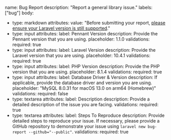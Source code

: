 name: Bug Report
description: "Report a general library issue."
labels: ["bug"]
body:
  - type: markdown
    attributes:
      value: "Before submitting your report, [please ensure your Laravel version is still supported](https://laravel.com/docs/releases#support-policy)."
  - type: input
    attributes:
      label: Pennant Version
      description: Provide the Pennant version that you are using.
      placeholder: 1.1.0
    validations:
      required: true
  - type: input
    attributes:
      label: Laravel Version
      description: Provide the Laravel version that you are using.
      placeholder: 10.4.1
    validations:
      required: true
  - type: input
    attributes:
      label: PHP Version
      description: Provide the PHP version that you are using.
      placeholder: 8.1.4
    validations:
      required: true
  - type: input
    attributes:
      label: Database Driver & Version
      description: If applicable, provide the database driver and version you are using.
      placeholder: "MySQL 8.0.31 for macOS 13.0 on arm64 (Homebrew)"
    validations:
      required: false
  - type: textarea
    attributes:
      label: Description
      description: Provide a detailed description of the issue you are facing.
    validations:
      required: true
  - type: textarea
    attributes:
      label: Steps To Reproduce
      description: Provide detailed steps to reproduce your issue. If necessary, please provide a GitHub repository to demonstrate your issue using `laravel new bug-report --github="--public"`.
    validations:
      required: true
      
